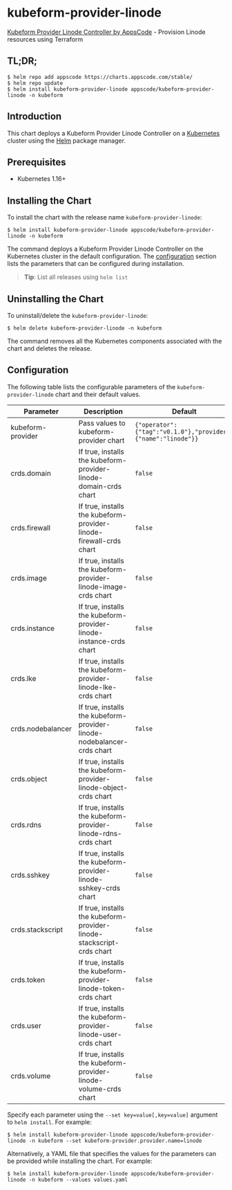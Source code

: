 # kubeform-provider-linode

[Kubeform Provider Linode Controller by AppsCode](https://github.com/kubeform) - Provision Linode resources using Terraform

## TL;DR;

```console
$ helm repo add appscode https://charts.appscode.com/stable/
$ helm repo update
$ helm install kubeform-provider-linode appscode/kubeform-provider-linode -n kubeform
```

## Introduction

This chart deploys a Kubeform Provider Linode Controller on a [Kubernetes](http://kubernetes.io) cluster using the [Helm](https://helm.sh) package manager.

## Prerequisites

- Kubernetes 1.16+

## Installing the Chart

To install the chart with the release name `kubeform-provider-linode`:

```console
$ helm install kubeform-provider-linode appscode/kubeform-provider-linode -n kubeform
```

The command deploys a Kubeform Provider Linode Controller on the Kubernetes cluster in the default configuration. The [configuration](#configuration) section lists the parameters that can be configured during installation.

> **Tip**: List all releases using `helm list`

## Uninstalling the Chart

To uninstall/delete the `kubeform-provider-linode`:

```console
$ helm delete kubeform-provider-linode -n kubeform
```

The command removes all the Kubernetes components associated with the chart and deletes the release.

## Configuration

The following table lists the configurable parameters of the `kubeform-provider-linode` chart and their default values.

|     Parameter     |                              Description                               |                           Default                            |
|-------------------|------------------------------------------------------------------------|--------------------------------------------------------------|
| kubeform-provider | Pass values to kubeform-provider chart                                 | `{"operator":{"tag":"v0.1.0"},"provider":{"name":"linode"}}` |
| crds.domain       | If true, installs the kubeform-provider-linode-domain-crds chart       | `false`                                                      |
| crds.firewall     | If true, installs the kubeform-provider-linode-firewall-crds chart     | `false`                                                      |
| crds.image        | If true, installs the kubeform-provider-linode-image-crds chart        | `false`                                                      |
| crds.instance     | If true, installs the kubeform-provider-linode-instance-crds chart     | `false`                                                      |
| crds.lke          | If true, installs the kubeform-provider-linode-lke-crds chart          | `false`                                                      |
| crds.nodebalancer | If true, installs the kubeform-provider-linode-nodebalancer-crds chart | `false`                                                      |
| crds.object       | If true, installs the kubeform-provider-linode-object-crds chart       | `false`                                                      |
| crds.rdns         | If true, installs the kubeform-provider-linode-rdns-crds chart         | `false`                                                      |
| crds.sshkey       | If true, installs the kubeform-provider-linode-sshkey-crds chart       | `false`                                                      |
| crds.stackscript  | If true, installs the kubeform-provider-linode-stackscript-crds chart  | `false`                                                      |
| crds.token        | If true, installs the kubeform-provider-linode-token-crds chart        | `false`                                                      |
| crds.user         | If true, installs the kubeform-provider-linode-user-crds chart         | `false`                                                      |
| crds.volume       | If true, installs the kubeform-provider-linode-volume-crds chart       | `false`                                                      |


Specify each parameter using the `--set key=value[,key=value]` argument to `helm install`. For example:

```console
$ helm install kubeform-provider-linode appscode/kubeform-provider-linode -n kubeform --set kubeform-provider.provider.name=linode
```

Alternatively, a YAML file that specifies the values for the parameters can be provided while
installing the chart. For example:

```console
$ helm install kubeform-provider-linode appscode/kubeform-provider-linode -n kubeform --values values.yaml
```
